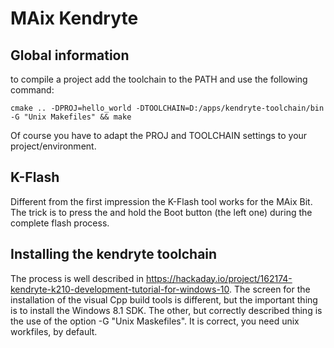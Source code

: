 # MAix Kendryte

## Global information

to compile a project add the toolchain to the PATH and use the following command:

```
cmake .. -DPROJ=hello_world -DTOOLCHAIN=D:/apps/kendryte-toolchain/bin -G "Unix Makefiles" && make
```

Of course you have to adapt the PROJ and TOOLCHAIN settings to your project/environment.

## K-Flash

Different from the first impression the K-Flash tool works for the MAix Bit. The trick is to press the and hold the Boot button 
(the left one) during the complete flash process.

## Installing the kendryte toolchain

The process is well described in https://hackaday.io/project/162174-kendryte-k210-development-tutorial-for-windows-10.
The screen for the installation of the visual Cpp build tools is different, but the important thing is to install the Windows 8.1 SDK.
The other, but correctly described thing is the use of the option -G "Unix Maskefiles". It is correct, you need unix workfiles,
by default.
